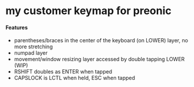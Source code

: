 # my customer keymap for preonic


#### Features

- parentheses/braces in the center of the keyboard (on LOWER) layer, no more stretching
- numpad layer
- movement/window resizing layer accessed by double tapping LOWER (WIP)
- RSHIFT doubles as ENTER when tapped
- CAPSLOCK is LCTL when held, ESC when tapped
